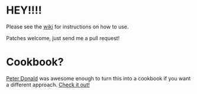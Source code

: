 # HEY!!!!

Please see the [wiki](https://github.com/imeyer/chef-handler-graphite/wiki) for instructions on how to use.

Patches welcome, just send me a pull request!

# Cookbook?

[Peter Donald](https://github.com/realityforge) was awesome enough to turn this into a cookbook if you want a different approach. [Check it out!](https://github.com/realityforge-cookbooks/graphite_handler)